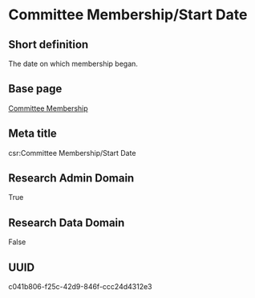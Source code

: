 # Committee Membership/Start Date
## Short definition
The date on which membership began.
## Base page
[Committee Membership](https://github.com/EuroCRIS/CASRAI-Dictionairies/blob/main/Objects/Committee%20Membership.md)
## Meta title
csr:Committee Membership/Start Date
## Research Admin Domain
True
## Research Data Domain
False
## UUID
c041b806-f25c-42d9-846f-ccc24d4312e3
